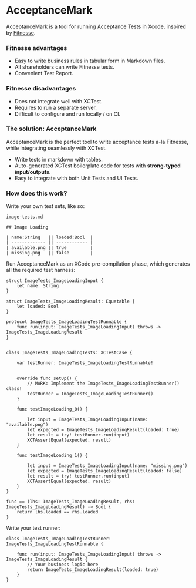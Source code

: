 # AcceptanceMark

AcceptanceMark is a tool for running Acceptance Tests in Xcode, inspired by [Fitnesse](http://fitnesse.org/).

### Fitnesse advantages

* Easy to write business rules in tabular form in Markdown files.
* All shareholders can write Fitnesse tests.
* Convenient Test Report.

### Fitnesse disadvantages

* Does not integrate well with XCTest.
* Requires to run a separate server.
* Difficult to configure and run locally / on CI.

### The solution: AcceptanceMark

AcceptanceMark is the perfect tool to write acceptance tests a-la Fitnesse, while integrating seamlessly with XCTest.

* Write tests in markdown with tables.
* Auto-generated XCTest boilerplate code for tests with **strong-typed input/outputs**.
* Easy to integrate with both Unit Tests and UI Tests.

### How does this work?

Write your own test sets, like so:

```
image-tests.md

## Image Loading

| name:String   || loaded:Bool  |
| ------------- || ------------ |
| available.png || true         |
| missing.png   || false        |
```

Run AcceptanceMark as an XCode pre-compilation phase, which generates all the required test harness:

```
struct ImageTests_ImageLoadingInput {
    let name: String
}

struct ImageTests_ImageLoadingResult: Equatable {
    let loaded: Bool
}

protocol ImageTests_ImageLoadingTestRunnable {
    func run(input: ImageTests_ImageLoadingInput) throws -> ImageTests_ImageLoadingResult
}


class ImageTests_ImageLoadingTests: XCTestCase {

    var testRunner: ImageTests_ImageLoadingTestRunnable!
    
    
    override func setUp() {
        // MARK: Implement the ImageTests_ImageLoadingTestRunner() class!
        testRunner = ImageTests_ImageLoadingTestRunner()
    }
    
    func testImageLoading_0() {
        
        let input = ImageTests_ImageLoadingInput(name: "available.png")
        let expected = ImageTests_ImageLoadingResult(loaded: true)
        let result = try! testRunner.run(input)
        XCTAssertEqual(expected, result)
    }

    func testImageLoading_1() {
        
        let input = ImageTests_ImageLoadingInput(name: "missing.png")
        let expected = ImageTests_ImageLoadingResult(loaded: false)
        let result = try! testRunner.run(input)
        XCTAssertEqual(expected, result)
    }
}

func == (lhs: ImageTests_ImageLoadingResult, rhs: ImageTests_ImageLoadingResult) -> Bool {
    return lhs.loaded == rhs.loaded
}
```

Write your test runner:

```
class ImageTests_ImageLoadingTestRunner: ImageTests_ImageLoadingTestRunnable {

    func run(input: ImageTests_ImageLoadingInput) throws -> ImageTests_ImageLoadingResult {
        // Your business logic here
        return ImageTests_ImageLoadingResult(loaded: true)
    }
}
```
